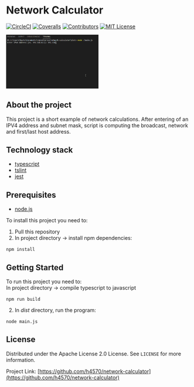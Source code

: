 # Network Calculator

[![CircleCI](https://img.shields.io/circleci/project/github/hastoklai/network-calculator/master.svg)](https://circleci.com/gh/hastoklai/network-calculator/master)
[![Coveralls](https://img.shields.io/coveralls/hastoklai/network-calculator.svg)](https://coveralls.io/github/hastoklai/network-calculator)
[![Contributors][contributors-shield]][contributors-url]
[![MIT License][license-shield]][license-url]

<img src="https://raw.githubusercontent.com/h4570/network-calculator/master/docs/network-calc.gif" alt="Logo" width="50%" height="auto">


## About the project
This project is a short example of network calculations. After entering of an IPV4 address and subnet mask, script is computing the broadcast, network and first/last host address.
 
## Technology stack 

* [typescript](https://www.typescriptlang.org/)  
* [tslint](https://palantir.github.io/tslint/)  
* [jest](https://jestjs.io/)  

## Prerequisites 
 
* [node.js](https://nodejs.org/en/)   

To install this project you need to:  
1. Pull this repository
2. In project directory -> install npm dependencies:
```
npm install
```

## Getting Started  

To run this project you need to:  
In project directory -> compile typescript to javascript
```
npm run build
```
2. In *dist* directory, run the program:
```
node main.js
``` 

## License  

Distributed under the Apache License 2.0 License. See `LICENSE` for more information. 

Project Link: [https://github.com/h4570/network-calculator](https://github.com/h4570/network-calculator)  

[contributors-shield]: https://img.shields.io/github/contributors/h4570/network-calculator.svg?style=flat-square  
[contributors-url]: https://github.com/h4570/network-calculator/graphs/contributors 
[license-shield]: https://img.shields.io/github/license/h4570/network-calculator.svg?style=flat-square  
[license-url]: https://github.com/h4570/network-calculator/blob/master/LICENSE  
